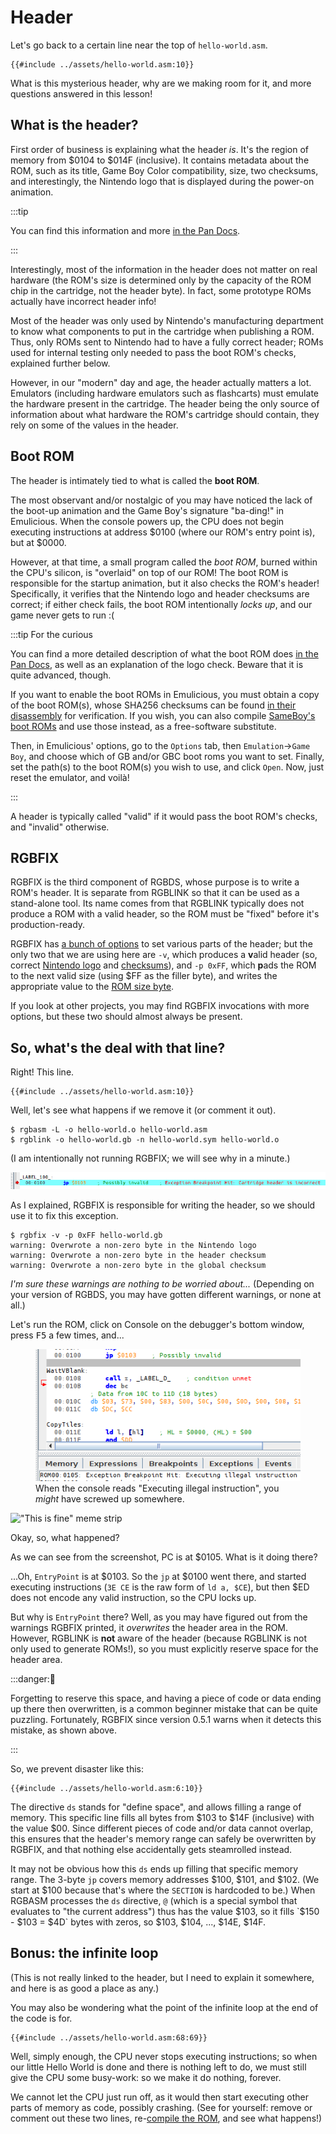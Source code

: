 # Header

Let's go back to a certain line near the top of `hello-world.asm`.

```rgbasm,linenos,start=7
{{#include ../assets/hello-world.asm:10}}
```

What is this mysterious header, why are we making room for it, and more questions answered in this lesson!

## What is the header?

First order of business is explaining what the header *is*.
It's the region of memory from $0104 to $014F (inclusive).
It contains metadata about the ROM, such as its title, Game Boy Color compatibility, size,
two checksums, and interestingly, the Nintendo logo that is displayed during the power-on animation.

:::tip

You can find this information and more [in the Pan Docs](https://gbdev.io/pandocs/The_Cartridge_Header).

:::

Interestingly, most of the information in the header does not matter on real hardware (the ROM's size is determined only by the capacity of the ROM chip in the cartridge, not the header byte).
In fact, some prototype ROMs actually have incorrect header info!

Most of the header was only used by Nintendo's manufacturing department to know what components to put in the cartridge when publishing a ROM.
Thus, only ROMs sent to Nintendo had to have a fully correct header; ROMs used for internal testing only needed to pass the boot ROM's checks, explained further below.

However, in our "modern" day and age, the header actually matters a lot.
Emulators (including hardware emulators such as flashcarts) must emulate the hardware present in the cartridge.
The header being the only source of information about what hardware the ROM's cartridge should contain, they rely on some of the values in the header.

## Boot ROM

The header is intimately tied to what is called the **boot ROM**.

The most observant and/or nostalgic of you may have noticed the lack of the boot-up animation and the Game Boy's signature "ba-ding!" in Emulicious.
When the console powers up, the CPU does not begin executing instructions at address $0100 (where our ROM's entry point is), but at $0000.

However, at that time, a small program called the *boot ROM*, burned within the CPU's silicon, is "overlaid" on top of our ROM!
The boot ROM is responsible for the startup animation, but it also checks the ROM's header!
Specifically, it verifies that the Nintendo logo and header checksums are correct; if either check fails, the boot ROM intentionally *locks up*, and our game never gets to run :(

:::tip For the curious

You can find a more detailed description of what the boot ROM does [in the Pan Docs](https://gbdev.io/pandocs/Power_Up_Sequence), as well as an explanation of the logo check.
Beware that it is quite advanced, though.

If you want to enable the boot ROMs in Emulicious, you must obtain a copy of the boot ROM(s), whose SHA256 checksums can be found [in their disassembly](https://github.com/ISSOtm/gb-bootroms/blob/master/sha256sums.txt) for verification.
If you wish, you can also compile [SameBoy's boot ROMs](https://github.com/LIJI32/SameBoy#compilation) and use those instead, as a free-software substitute.

Then, in Emulicious' options, go to the `Options` tab, then `Emulation`→`Game Boy`, and choose which of GB and/or GBC boot roms you want to set.
Finally, set the path(s) to the boot ROM(s) you wish to use, and click `Open`.
Now, just reset the emulator, and voilà!

:::

A header is typically called "valid" if it would pass the boot ROM's checks, and "invalid" otherwise.

## RGBFIX

RGBFIX is the third component of RGBDS, whose purpose is to write a ROM's header.
It is separate from RGBLINK so that it can be used as a stand-alone tool.
Its name comes from that RGBLINK typically does not produce a ROM with a valid header, so the ROM must be "fixed" before it's production-ready.

RGBFIX has [a bunch of options](https://rgbds.gbdev.io/docs/rgbfix.1) to set various parts of the header; but the only two that we are using here are `-v`, which produces a **v**alid header (so, correct [Nintendo logo](https://gbdev.io/pandocs/The_Cartridge_Header.html#0104-0133---nintendo-logo) and [checksums](https://gbdev.io/pandocs/The_Cartridge_Header.html#014d---header-checksum)), and <code>-p&nbsp;0xFF</code>, which **p**ads the ROM to the next valid size (using $FF as the filler byte), and writes the appropriate value to the [ROM size byte](https://gbdev.io/pandocs/The_Cartridge_Header.html#0148---rom-size).

If you look at other projects, you may find RGBFIX invocations with more options, but these two should almost always be present.

## So, what's the deal with that line?

Right!
This line.

```rgbasm,linenos,start=7
{{#include ../assets/hello-world.asm:10}}
```

Well, let's see what happens if we remove it (or comment it out).

```console
$ rgbasm -L -o hello-world.o hello-world.asm
$ rgblink -o hello-world.gb -n hello-world.sym hello-world.o
```

(I am intentionally not running RGBFIX; we will see why in a minute.)

!["This rom would not work on a real gameboy."](../assets/img/bad_warnings.png)

As I explained, RGBFIX is responsible for writing the header, so we should use it to fix this exception.

```console
$ rgbfix -v -p 0xFF hello-world.gb
warning: Overwrote a non-zero byte in the Nintendo logo
warning: Overwrote a non-zero byte in the header checksum
warning: Overwrote a non-zero byte in the global checksum
```

*I'm sure these warnings are nothing to be worried about...*
(Depending on your version of RGBDS, you may have gotten different warnings, or none at all.)

Let's run the ROM, click on Console on the debugger's bottom window, press <kbd><kbd>F5</kbd></kbd> a few times, and...

<figure>
  <img src="../assets/img/invalid_opcode.png" alt="Screenshot of Emulicious' debugger, PC won't advance past $0105">
  <figcaption>
    When the console reads "Executing illegal instruction", you <i>might</i> have screwed up somewhere.
  </figcaption>
</figure>

!["This is fine" meme strip](../assets/img/fine.png)

Okay, so, what happened?

As we can see from the screenshot, PC is at $0105.
What is it doing there?

...Oh, `EntryPoint` is at $0103.
So the `jp` at $0100 went there, and started executing instructions (`3E CE` is the raw form of `ld a, $CE`), but then $ED does not encode any valid instruction, so the CPU locks up.

But why is `EntryPoint` there?
Well, as you may have figured out from the warnings RGBFIX printed, it *overwrites* the header area in the ROM.
However, RGBLINK is **not** aware of the header (because RGBLINK is not only used to generate ROMs!), so you must explicitly reserve space for the header area.

:::danger:🥴

Forgetting to reserve this space, and having a piece of code or data ending up there then overwritten, is a common beginner mistake that can be quite puzzling.
Fortunately, RGBFIX since version 0.5.1 warns when it detects this mistake, as shown above.

:::

So, we prevent disaster like this:

```rgbasm,linenos,start=3
{{#include ../assets/hello-world.asm:6:10}}
```

The directive `ds` stands for "define space", and allows filling a range of memory.
This specific line fills all bytes from $103 to $14F (inclusive) with the value $00.
Since different pieces of code and/or data cannot overlap, this ensures that the header's memory range can safely be overwritten by RGBFIX, and that nothing else accidentally gets steamrolled instead.

It may not be obvious how this `ds` ends up filling that specific memory range.
The 3-byte `jp` covers memory addresses $100, $101, and $102.
(We start at $100 because that's where the `SECTION` is hardcoded to be.)
When RGBASM processes the `ds` directive, `@` (which is a special symbol that evaluates to "the current address") thus has the value $103, so it fills `$150 - $103 = $4D` bytes with zeros, so $103, $104, ..., $14E, $14F.

## Bonus: the infinite loop

(This is not really linked to the header, but I need to explain it somewhere, and here is as good a place as any.)

You may also be wondering what the point of the infinite loop at the end of the code is for.

```rgbasm
{{#include ../assets/hello-world.asm:68:69}}
```

Well, simply enough, the CPU never stops executing instructions; so when our little Hello World is done and there is nothing left to do, we must still give the CPU some busy-work: so we make it do nothing, forever.

We cannot let the CPU just run off, as it would then start executing other parts of memory as code, possibly crashing.
(See for yourself: remove or comment out these two lines, re-[compile the ROM](hello_world.md), and see what happens!)
